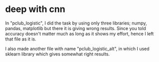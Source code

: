# deep with cnn
 
In "pclub_logistic", I did the task by using only three libraries; numpy, pandas, matplotlib but there it is giving wrong results. Since you told accuracy doesn't matter much as long as it shows my effort, hence I left that file as it is. 
 
I also made another file with name "pclub_logistic_alt", in which I used sklearn library which gives somewhat right results.
